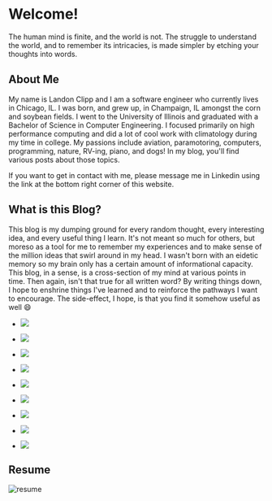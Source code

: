 Welcome!
========

The human mind is finite, and the world is not. The struggle to understand the world, and to remember its intricacies, is made simpler by etching your thoughts into words. 

About Me
--------

My name is Landon Clipp and I am a software engineer who currently lives in Chicago, IL. I was born, and grew up, in Champaign, IL amongst the corn and soybean fields. I went to the University of Illinois and graduated with a Bachelor of Science in Computer Engineering. I focused primarily on high performance computing and did a lot of cool work with climatology during my time in college. My passions include aviation, paramotoring, computers, programming, nature, RV-ing, piano, and dogs! In my blog, you'll find various posts about those topics. 

If you want to get in contact with me, please message me in Linkedin using the link at the bottom right corner of this website. 

What is this Blog?
------------------

This blog is my dumping ground for every random thought, every interesting idea, and every useful thing I learn. It's not meant so much for others, but moreso as a tool for me to remember my experiences and to make sense of the million ideas that swirl around in my head. I wasn't born with an eidetic memory so my brain only has a certain amount of informational capacity. This blog, in a sense, is a cross-section of my mind at various points in time. Then again, isn't that true for all written word? By writing things down, I hope to enshrine things I've learned and to reinforce the pathways I want to encourage. The side-effect, I hope, is that you find it somehow useful as well :smile:


<div class="grid cards" markdown>

- ![](https://sasgidotxvcxfexkslru.supabase.co/storage/v1/object/public/assets/images/miscellaneous/about_me/20180624_200055.jpg?t=2024-01-02T23%3A35%3A34.358Z)
- ![](https://sasgidotxvcxfexkslru.supabase.co/storage/v1/object/public/assets/images/miscellaneous/about_me/IMG_1901.jpeg?t=2024-01-02T23%3A43%3A07.448Z)
- ![](https://sasgidotxvcxfexkslru.supabase.co/storage/v1/object/public/assets/images/miscellaneous/about_me/20210816_213708.jpg?t=2024-01-02T23%3A36%3A00.483Z)
- ![](https://sasgidotxvcxfexkslru.supabase.co/storage/v1/object/public/assets/images/miscellaneous/about_me/20181115_110109.jpg?t=2024-01-02T23%3A35%3A41.686Z)
- ![](https://sasgidotxvcxfexkslru.supabase.co/storage/v1/object/public/assets/images/miscellaneous/about_me/20190722_130657.jpg?t=2024-01-02T23%3A35%3A54.983Z)

- ![](https://sasgidotxvcxfexkslru.supabase.co/storage/v1/object/public/assets/images/miscellaneous/about_me/IMG_2186.jpg?t=2024-01-02T23%3A39%3A24.067Z)
- ![](https://sasgidotxvcxfexkslru.supabase.co/storage/v1/object/public/assets/images/miscellaneous/about_me/IMG_2187.jpg?t=2024-01-02T23%3A39%3A37.513Z)
- ![](https://sasgidotxvcxfexkslru.supabase.co/storage/v1/object/public/assets/images/miscellaneous/about_me/IMG_2589.jpg?t=2024-01-02T23%3A39%3A43.538Z)

- ![](https://sasgidotxvcxfexkslru.supabase.co/storage/v1/object/public/assets/images/miscellaneous/about_me/IMG_3575.jpeg?t=2024-01-02T23%3A46%3A04.629Z)

</div>


Resume
------
              
![resume](https://f005.backblazeb2.com/file/landons-blog/LandonClippResumeScrubbed.svg)
